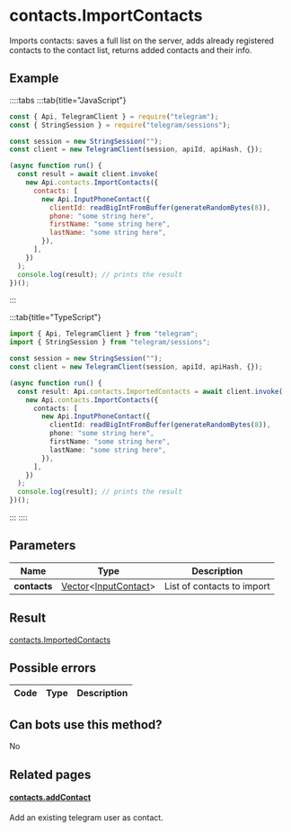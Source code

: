 # contacts.ImportContacts

Imports contacts: saves a full list on the server, adds already registered contacts to the contact list, returns added contacts and their info.

## Example

::::tabs
:::tab{title="JavaScript"}

```js
const { Api, TelegramClient } = require("telegram");
const { StringSession } = require("telegram/sessions");

const session = new StringSession("");
const client = new TelegramClient(session, apiId, apiHash, {});

(async function run() {
  const result = await client.invoke(
    new Api.contacts.ImportContacts({
      contacts: [
        new Api.InputPhoneContact({
          clientId: readBigIntFromBuffer(generateRandomBytes(8)),
          phone: "some string here",
          firstName: "some string here",
          lastName: "some string here",
        }),
      ],
    })
  );
  console.log(result); // prints the result
})();
```

:::

:::tab{title="TypeScript"}

```ts
import { Api, TelegramClient } from "telegram";
import { StringSession } from "telegram/sessions";

const session = new StringSession("");
const client = new TelegramClient(session, apiId, apiHash, {});

(async function run() {
  const result: Api.contacts.ImportedContacts = await client.invoke(
    new Api.contacts.ImportContacts({
      contacts: [
        new Api.InputPhoneContact({
          clientId: readBigIntFromBuffer(generateRandomBytes(8)),
          phone: "some string here",
          firstName: "some string here",
          lastName: "some string here",
        }),
      ],
    })
  );
  console.log(result); // prints the result
})();
```

:::
::::

## Parameters

|     Name     | Type                                                                                                             | Description                |
| :----------: | ---------------------------------------------------------------------------------------------------------------- | -------------------------- |
| **contacts** | [Vector](https://core.telegram.org/type/Vector%20t)<[InputContact](https://core.telegram.org/type/InputContact)> | List of contacts to import |

## Result

[contacts.ImportedContacts](https://core.telegram.org/type/contacts.ImportedContacts)

## Possible errors

| Code | Type | Description |
| :--: | ---- | ----------- |

## Can bots use this method?

No

## Related pages

#### [contacts.addContact](https://core.telegram.org/method/contacts.addContact)

Add an existing telegram user as contact.
